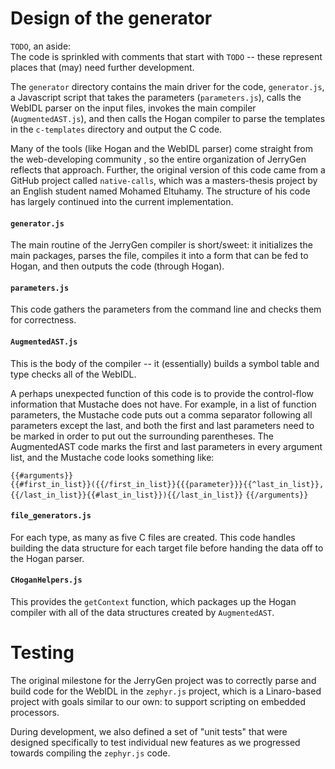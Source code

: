 # Design of the generator

<code>TODO</code>, an aside:<br>
The code is sprinkled with comments that start with
<code>TODO</code> -- these represent places that (may) need further
development.

The <code>generator</code> directory contains the main driver for the
code, <code>generator.js</code>, a Javascript script that takes the
parameters (<code>parameters.js</code>), calls the WebIDL parser on
the input files, invokes the main compiler
(<code>AugmentedAST.js</code>), and then calls the Hogan compiler to
parse the templates in the <code>c-templates</code> directory and
output the C code.

Many of the tools (like Hogan and the WebIDL parser) come straight
from the web-developing community , so the entire organization of
JerryGen reflects that approach.  Further, the original version of
this code came from a GitHub project called <code>native-calls</code>,
which was a masters-thesis project by an English student named Mohamed
Eltuhamy.  The structure of his code has largely continued into the
current implementation.

#### <code>generator.js</code>

The main routine of the JerryGen compiler is short/sweet: it
initializes the main packages, parses the file, compiles it into a
form that can be fed to Hogan, and then outputs the code (through Hogan).

#### <code>parameters.js</code>

This code gathers the parameters from the command line and checks them
for correctness.

#### <code>AugmentedAST.js</code>

This is the body of the compiler -- it (essentially) builds a symbol
table and type checks all of the WebIDL.

A perhaps unexpected function of this code is to provide the
control-flow information that Mustache does not have.  For example, in
a list of function parameters, the Mustache code puts out a comma
separator following all parameters except the last, and both the first
and last parameters need to be marked in order to put out the
surrounding parentheses.  The AugmentedAST code marks the first and
last parameters in every argument list, and the Mustache code looks
something like:<p>

<code>{{#arguments}}</code>
<code>    {{#first_in_list}}({{/first_in_list}}{{{parameter}}}{{^last_in_list}}, {{/last_in_list}}{{#last_in_list}}){{/last_in_list}}</code>
<code>{{/arguments}}</code>
</code>

#### <code>file_generators.js</code>

For each type, as many as five C files are created.  This code handles
building the data structure for each target file before handing the
data off to the Hogan parser.

#### <code>CHoganHelpers.js</code>

This provides the <code>getContext</code> function, which packages up
the Hogan compiler with all of the data structures created by
<code>AugmentedAST</code>.

# Testing

The original milestone for the JerryGen project was to correctly parse
and build code for the WebIDL in the <code>zephyr.js</code> project,
which is a Linaro-based project with goals similar to our own: to
support scripting on embedded processors.

During development, we also defined a set of "unit tests" that were
designed specifically to test individual new features as we progressed
towards compiling the <code>zephyr.js</code> code.
